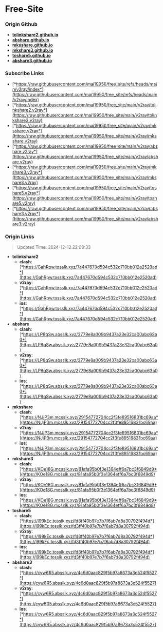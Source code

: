 # Free-Site

### Origin Github

- [**tolinkshare2.github.io**](https://github.com/tolinkshare2/tolinkshare2.github.io)
- [**abshare.github.io**](https://github.com/abshare/abshare.github.io)
- [**mksshare.github.io**](https://github.com/mksshare/mksshare.github.io)
- [**mkshare3.github.io**](https://github.com/mkshare3/mkshare3.github.io)
- [**toshare5.github.io**](https://github.com/toshare5/toshare5.github.io)
- [**abshare3.github.io**](https://github.com/abshare3/abshare3.github.io)

### Subscribe Links

- [*https://raw.githubusercontent.com/mai19950/free_site/refs/heads/main/v2ray/index*](https://raw.githubusercontent.com/mai19950/free_site/refs/heads/main/v2ray/index)
- [*https://raw.githubusercontent.com/mai19950/free_site/main/v2ray/tolinkshare2.v2ray*](https://raw.githubusercontent.com/mai19950/free_site/main/v2ray/tolinkshare2.v2ray)
- [*https://raw.githubusercontent.com/mai19950/free_site/main/v2ray/mksshare.v2ray*](https://raw.githubusercontent.com/mai19950/free_site/main/v2ray/mksshare.v2ray)
- [*https://raw.githubusercontent.com/mai19950/free_site/main/v2ray/abshare.v2ray*](https://raw.githubusercontent.com/mai19950/free_site/main/v2ray/abshare.v2ray)
- [*https://raw.githubusercontent.com/mai19950/free_site/main/v2ray/mkshare3.v2ray*](https://raw.githubusercontent.com/mai19950/free_site/main/v2ray/mkshare3.v2ray)
- [*https://raw.githubusercontent.com/mai19950/free_site/main/v2ray/toshare5.v2ray*](https://raw.githubusercontent.com/mai19950/free_site/main/v2ray/toshare5.v2ray)
- [*https://raw.githubusercontent.com/mai19950/free_site/main/v2ray/abshare3.v2ray*](https://raw.githubusercontent.com/mai19950/free_site/main/v2ray/abshare3.v2ray)

### Origin Links

> Updated Time: 2024-12-12 22:08:33

- **tolinkshare2**
  - **clash**: [*https://GahRpw.tosslk.xyz/7a447670d594c532c710bb012e2520ad*](https://GahRpw.tosslk.xyz/7a447670d594c532c710bb012e2520ad)
  - **v2ray**: [*https://GahRpw.tosslk.xyz/7a447670d594c532c710bb012e2520ad*](https://GahRpw.tosslk.xyz/7a447670d594c532c710bb012e2520ad)
  - **ios**: [*https://GahRpw.tosslk.xyz/7a447670d594c532c710bb012e2520ad*](https://GahRpw.tosslk.xyz/7a447670d594c532c710bb012e2520ad)
- **abshare**
  - **clash**: [*https://LP8qSw.absslk.xyz/2779e8a009b9437a23e32ca00abc63a0*](https://LP8qSw.absslk.xyz/2779e8a009b9437a23e32ca00abc63a0)
  - **v2ray**: [*https://LP8qSw.absslk.xyz/2779e8a009b9437a23e32ca00abc63a0*](https://LP8qSw.absslk.xyz/2779e8a009b9437a23e32ca00abc63a0)
  - **ios**: [*https://LP8qSw.absslk.xyz/2779e8a009b9437a23e32ca00abc63a0*](https://LP8qSw.absslk.xyz/2779e8a009b9437a23e32ca00abc63a0)
- **mksshare**
  - **clash**: [*https://NJjP3m.mcsslk.xyz/29154772704cc2f3fe89516831bc69aa*](https://NJjP3m.mcsslk.xyz/29154772704cc2f3fe89516831bc69aa)
  - **v2ray**: [*https://NJjP3m.mcsslk.xyz/29154772704cc2f3fe89516831bc69aa*](https://NJjP3m.mcsslk.xyz/29154772704cc2f3fe89516831bc69aa)
  - **ios**: [*https://NJjP3m.mcsslk.xyz/29154772704cc2f3fe89516831bc69aa*](https://NJjP3m.mcsslk.xyz/29154772704cc2f3fe89516831bc69aa)
- **mkshare3**
  - **clash**: [*https://KOe18G.mcsslk.xyz/81afa95b0f3e1364eff6a7bc3f6849d9*](https://KOe18G.mcsslk.xyz/81afa95b0f3e1364eff6a7bc3f6849d9)
  - **v2ray**: [*https://KOe18G.mcsslk.xyz/81afa95b0f3e1364eff6a7bc3f6849d9*](https://KOe18G.mcsslk.xyz/81afa95b0f3e1364eff6a7bc3f6849d9)
  - **ios**: [*https://KOe18G.mcsslk.xyz/81afa95b0f3e1364eff6a7bc3f6849d9*](https://KOe18G.mcsslk.xyz/81afa95b0f3e1364eff6a7bc3f6849d9)
- **toshare5**
  - **clash**: [*https://I99kEc.tosslk.xyz/fd3ff40b97e7b7f6ab7d8a30792f494d*](https://I99kEc.tosslk.xyz/fd3ff40b97e7b7f6ab7d8a30792f494d)
  - **v2ray**: [*https://I99kEc.tosslk.xyz/fd3ff40b97e7b7f6ab7d8a30792f494d*](https://I99kEc.tosslk.xyz/fd3ff40b97e7b7f6ab7d8a30792f494d)
  - **ios**: [*https://I99kEc.tosslk.xyz/fd3ff40b97e7b7f6ab7d8a30792f494d*](https://I99kEc.tosslk.xyz/fd3ff40b97e7b7f6ab7d8a30792f494d)
- **abshare3**
  - **clash**: [*https://cyw6R5.absslk.xyz/4c6d0aac829f5b97a8673a3c524f5527*](https://cyw6R5.absslk.xyz/4c6d0aac829f5b97a8673a3c524f5527)
  - **v2ray**: [*https://cyw6R5.absslk.xyz/4c6d0aac829f5b97a8673a3c524f5527*](https://cyw6R5.absslk.xyz/4c6d0aac829f5b97a8673a3c524f5527)
  - **ios**: [*https://cyw6R5.absslk.xyz/4c6d0aac829f5b97a8673a3c524f5527*](https://cyw6R5.absslk.xyz/4c6d0aac829f5b97a8673a3c524f5527)
